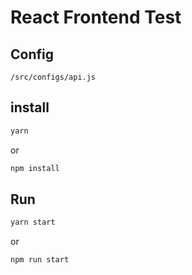 # React Frontend Test

## Config

```base
/src/configs/api.js
```

## install

```bash
yarn
```

or

```bash
npm install
```

## Run

```bash
yarn start
```

or

```bash
npm run start
```
